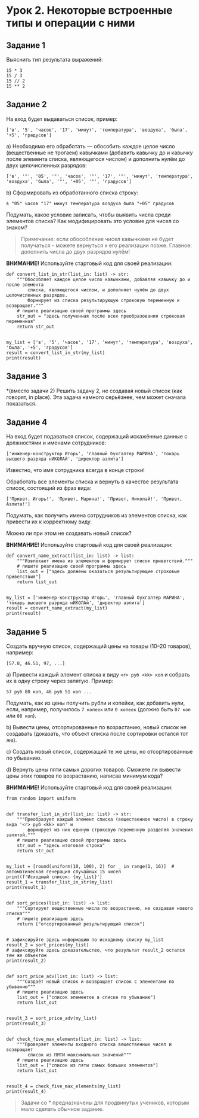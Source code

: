 # Урок 2. Некоторые встроенные типы и операции с ними
## Задание 1
Выяснить тип результата выражений:

```
15 * 3
15 / 3
15 // 2
15 ** 2
```

## Задание 2
На вход будет выдаваться список, пример:

```
['в', '5', 'часов', '17', 'минут', 'температура', 'воздуха', 'была', '+5', 'градусов']
```

a) Необходимо его обработать — обособить каждое целое число (вещественные не трогаем) кавычками 
(добавить кавычку до и кавычку после элемента списка, являющегося числом) и дополнить нулём 
до двух целочисленных разрядов:

```
['в', '"', '05', '"', 'часов', '"', '17', '"', 'минут', 'температура', 'воздуха', 'была', '"', '+05', '"', 'градусов']
```

b) Сформировать из обработанного списка строку:

`в "05" часов "17" минут температура воздуха была "+05" градусов`

Подумать, какое условие записать, чтобы выявить числа среди элементов списка? 
Как модифицировать это условие для чисел со знаком?

> Примечание: если обособление чисел кавычками не будет получаться - можете вернуться к его реализации позже. 
> Главное: дополнить числа до двух разрядов нулём!

**ВНИМАНИЕ!** Используйте стартовый код для своей реализации:

```(python)
def convert_list_in_str(list_in: list) -> str:
    """Обособляет каждое целое число кавычками, добавляя кавычку до и после элемента
        списка, являющегося числом, и дополняет нулём до двух целочисленных разрядов.
        Формирует из списка результирующую строковую переменную и возвращает."""
    # пишите реализацию своей программы здесь
    str_out = "здесь полученная после всех преобразования строковая переменная"
    return str_out


my_list = ['в', '5', 'часов', '17', 'минут', 'температура', 'воздуха', 'была', '+5', 'градусов']
result = convert_list_in_str(my_list)
print(result)
```

## Задание 3
*(вместо задачи 2) Решить задачу 2, не создавая новый список (как говорят, in place). 
Эта задача намного серьёзнее, чем может сначала показаться.

## Задание 4
На вход будет подаваться список, содержащий искажённые данные с должностями и именами сотрудников:

```
['инженер-конструктор Игорь', 'главный бухгалтер МАРИНА', 'токарь высшего разряда нИКОЛАй', 'директор аэлита']
```

Известно, что имя сотрудника всегда в конце строки! 

Обработать все элементы списка и вернуть в качестве результата список, состоящий из фраз вида:

```
['Привет, Игорь!', 'Привет, Марина!', 'Привет, Николай!', 'Привет, Аэлита!']
```

Подумать, как получить имена сотрудников из элементов списка, как привести их к корректному виду. 

Можно ли при этом не создавать новый список?

**ВНИМАНИЕ!** Используйте стартовый код для своей реализации:

```(python)
def convert_name_extract(list_in: list) -> list:
    """Извлекает имена из элементов и формирует список приветствий."""
    # пишите реализацию своей программы здесь
    list_out = ["здесь должены оказаться результирующие строковые приветствия"]
    return list_out


my_list = ['инженер-конструктор Игорь', 'главный бухгалтер МАРИНА', 'токарь высшего разряда нИКОЛАй', 'директор аэлита']
result = convert_name_extract(my_list)
print(result)
```

## Задание 5
Создать вручную список, содержащий цены на товары (10–20 товаров), например:

```
[57.8, 46.51, 97, ...]
```

a) Привести каждый элемент списка к виду `<r> руб <kk> коп` и собрать их в одну строку через запятую. 
Пример: 

```
57 руб 80 коп, 46 руб 51 коп ...
```

Подумать, как из цены получить рубли и копейки, как добавить нули, если, например, получилось 
`7 копеек` или `0 копеек` (должно быть `07 коп` или `00 коп`).

b) Вывести цены, отсортированные по возрастанию, новый список не создавать (доказать, что 
объект списка после сортировки остался тот же).

c) Создать новый список, содержащий те же цены, но отсортированные по убыванию.

d) Вернуть цены пяти самых дорогих товаров. Сможете ли вывести цены этих товаров по 
возрастанию, написав минимум кода?

**ВНИМАНИЕ!** Используйте стартовый код для своей реализации:

```(python)
from random import uniform


def transfer_list_in_str(list_in: list) -> str:
    """Преобразует каждый элемент списка (вещественное число) в строку вида '<r> руб <kk> коп' и 
        формирует из них единую строковую переменную разделяя значения запятой."""
    # пишите реализацию своей программы здесь
    str_out = "здесь итоговая строка"
    return str_out


my_list = [round(uniform(10, 100), 2) for _ in range(1, 16)]  # автоматическая генерация случайных 15 чисел
print(f'Исходный список: {my_list}')
result_1 = transfer_list_in_str(my_list)
print(result_1)


def sort_prices(list_in: list) -> list:
    """Сортирует вещественные числа по возрастанию, не создавая нового списка"""
    # пишите реализацию здесь
    return ["отсортированный результирующий список"]


# зафиксируйте здесь информацию по исходному списку my_list
result_2 = sort_prices(my_list)
# зафиксируйте здесь доказательство, что результат result_2 остался тем же объектом
print(result_2)


def sort_price_adv(list_in: list) -> list:
    """Создаёт новый список и возвращает список с элементами по убыванию"""
    # пишите реализацию здесь
    list_out = ["список элементов в списке по убыванию"]
    return list_out


result_3 = sort_price_adv(my_list)
print(result_3)


def check_five_max_elements(list_in: list) -> list:
    """Проверяет элементы входного списка вещественных чисел и возвращает
        список из ПЯТИ максимальных значений"""
    # пишите реализацию здесь
    list_out = ["список из пяти самых больших элементов"]
    return list_out


result_4 = check_five_max_elements(my_list)
print(result_4)

```

> Задачи со * предназначены для продвинутых учеников, которым мало сделать обычное задание.
